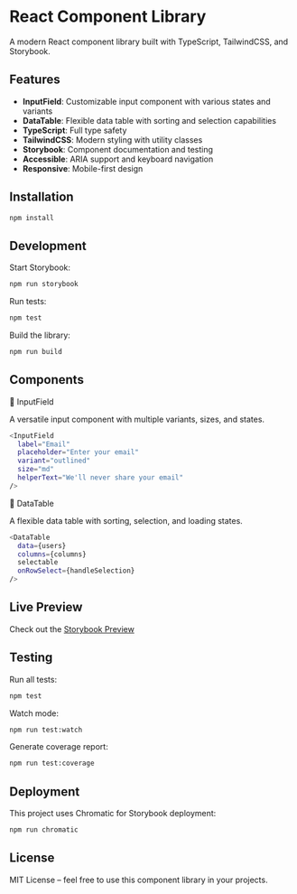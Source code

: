 # React Component Library

A modern React component library built with TypeScript, TailwindCSS, and Storybook.

## Features

- **InputField**: Customizable input component with various states and variants
- **DataTable**: Flexible data table with sorting and selection capabilities
- **TypeScript**: Full type safety
- **TailwindCSS**: Modern styling with utility classes
- **Storybook**: Component documentation and testing
- **Accessible**: ARIA support and keyboard navigation
- **Responsive**: Mobile-first design

## Installation

```bash
npm install
```

## Development

Start Storybook:
```bash
npm run storybook
```

Run tests:
```bash
npm test
```


Build the library:
```bash
npm run build
```

## Components
🔹 InputField

A versatile input component with multiple variants, sizes, and states.
```bash
<InputField
  label="Email"
  placeholder="Enter your email"
  variant="outlined"
  size="md"
  helperText="We'll never share your email"
/>
```
🔹 DataTable

A flexible data table with sorting, selection, and loading states.
```bash
<DataTable
  data={users}
  columns={columns}
  selectable
  onRowSelect={handleSelection}
/>
```

## Live Preview

Check out the [Storybook Preview](https://68b0860cf200e033c6950fe2-oickhpfkof.chromatic.com/)

## Testing

Run all tests:
```bash
npm test
```

Watch mode:
```bash
npm run test:watch
```

Generate coverage report:
```bash
npm run test:coverage
```

## Deployment

This project uses Chromatic for Storybook deployment:
```bash
npm run chromatic
```

## License

MIT License – feel free to use this component library in your projects.

